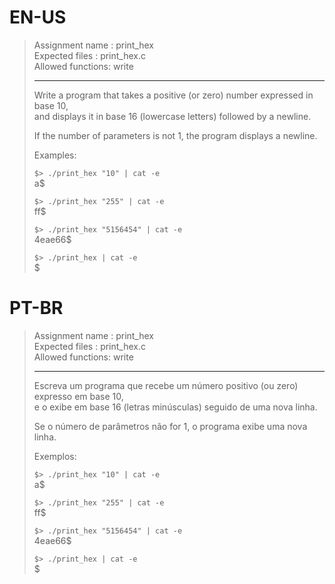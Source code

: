 # EN-US

> Assignment name  : print_hex   
> Expected files   : print_hex.c   
> Allowed functions: write   
> 
> --------------------------------------------------------------------------------   
> 
> Write a program that takes a positive (or zero) number expressed in base 10,   
> and displays it in base 16 (lowercase letters) followed by a newline.   
> 
> If the number of parameters is not 1, the program displays a newline.   
> 
> Examples:   
> 
> `$> ./print_hex "10" | cat -e`   
> a$   
> 
> `$> ./print_hex "255" | cat -e`   
> ff$   
> 
> `$> ./print_hex "5156454" | cat -e`   
> 4eae66$   
> 
> `$> ./print_hex | cat -e`   
> $   

# PT-BR

> Assignment name  : print_hex   
> Expected files   : print_hex.c   
> Allowed functions: write   
> 
> --------------------------------------------------------------------------------   
>
> Escreva um programa que recebe um número positivo (ou zero) expresso em base 10,   
> e o exibe em base 16 (letras minúsculas) seguido de uma nova linha.   
>
> Se o número de parâmetros não for 1, o programa exibe uma nova linha.   
> 
> Exemplos:   
> 
> `$> ./print_hex "10" | cat -e`   
> a$   
> 
> `$> ./print_hex "255" | cat -e`   
> ff$   
> 
> `$> ./print_hex "5156454" | cat -e`   
> 4eae66$   
> 
> `$> ./print_hex | cat -e`   
> $   
